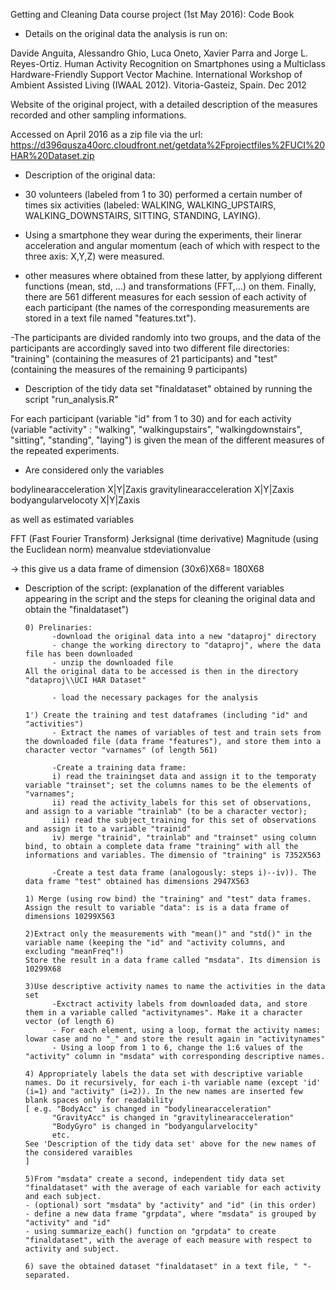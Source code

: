 Getting and Cleaning Data course project (1st May 2016): Code Book

* Details on the original data the analysis is run on:

Davide Anguita, Alessandro Ghio, Luca Oneto, Xavier Parra and Jorge L. Reyes-Ortiz. Human Activity Recognition on Smartphones using a Multiclass Hardware-Friendly Support Vector Machine. International Workshop of Ambient Assisted Living (IWAAL 2012). Vitoria-Gasteiz, Spain. Dec 2012

Website of the original project, with a detailed description of the measures recorded and other sampling informations.

Accessed on April 2016 as a zip file via the url: 
https://d396qusza40orc.cloudfront.net/getdata%2Fprojectfiles%2FUCI%20HAR%20Dataset.zip

* Description of the original data: 

- 30 volunteers (labeled from 1 to 30) performed a certain number of times six activities (labeled: WALKING, WALKING_UPSTAIRS, WALKING_DOWNSTAIRS, SITTING, STANDING, LAYING). 

- Using a smartphone they wear during the experiments, their linerar acceleration and angular momentum (each of which with respect to the three axis: X,Y,Z) were measured.

- other measures where obtained from these latter, by applyiong different functions (mean, std, ...) and transformations (FFT,...) on them. Finally, there are 561 different measures for each session of each activity of each participant (the names of the corresponding measurements are stored in a text file named "features.txt").

-The participants are divided randomly into two groups, and the data of the participants are accordingly saved into two different file directories: "training" (containing the measures of 21 participants) and "test" (containing the measures of the remaining 9 participants)


* Description of the tidy data set "finaldataset" obtained by running the script "run_analysis.R"

For each participant (variable "id" from 1 to 30) 
and for each activity (variable "activity" : "walking", "walkingupstairs", "walkingdownstairs", "sitting", "standing", "laying")
is given the mean of the different measures of the repeated experiments.

- Are considered only the variables 

bodylinearacceleration X|Y|Zaxis
gravitylinearacceleration X|Y|Zaxis
bodyangularvelocoty X|Y|Zaxis

as well as estimated variables

FFT (Fast Fourier Transform)
Jerksignal (time derivative)
Magnitude (using the Euclidean norm)
meanvalue
stdeviationvalue

-> this give us a data frame of dimension (30x6)X68= 180X68


* Description of the script: 
(explanation of the different variables appearing in the script and the steps for cleaning the original data and obtain the "finaldataset")

      0) Prelinaries: 
            -download the original data into a new "dataproj" directory
            - change the working directory to "dataproj", where the data file has been downloaded
            - unzip the downloaded file
      All the original data to be accessed is then in the directory "dataproj\\UCI HAR Dataset"
      
            - load the necessary packages for the analysis
            
      1') Create the training and test dataframes (including "id" and "activities")
            - Extract the names of variables of test and train sets from the downloaded file (data frame "features"), and store them into a character vector "varnames" (of length 561)
            
            -Create a training data frame:
            i) read the trainingset data and assign it to the temporaty variable "trainset"; set the columns names to be the elements of "varnames"; 
            ii) read the activity_labels for this set of observations, and assign to a variable "trainlab" (to be a character vector);
            iii) read the subject_training for this set of observations and assign it to a variable "trainid"
            iv) merge "trainid", "trainlab" and "trainset" using column bind, to obtain a complete data frame "training" with all the informations and variables. The dimensio of "training" is 7352X563 
            
            -Create a test data frame (analogously: steps i)--iv)). The data frame "test" obtained has dimensions 2947X563
            
      1) Merge (using row bind) the "training" and "test" data frames. Assign the result to variable "data": is is a data frame of dimensions 10299X563
      
      2)Extract only the measurements with "mean()" and "std()" in the variable name (keeping the "id" and "activity columns, and excluding "meanFreq"!)
      Store the result in a data frame called "msdata". Its dimension is 10299X68
      
      3)Use descriptive activity names to name the activities in the data set
            -Exctract activity labels from downloaded data, and store them in a variable called "activitynames". Make it a character vector (of length 6)
            - For each element, using a loop, format the activity names: lowar case and no "_" and store the result again in "activitynames"
            - Using a loop from 1 to 6, change the 1:6 values of the "activity" column in "msdata" with corresponding descriptive names.
      
      4) Appropriately labels the data set with descriptive variable names. Do it recursively, for each i-th variable name (except 'id' (i=1) and "activity" (i=2)). In the new names are inserted few blank spaces only for readability 
      [ e.g. "BodyAcc" is changed in "bodylinearacceleration"
            "GravityAcc" is changed in "gravitylinearacceleration"
            "BodyGyro" is changed in "bodyangularvelocity"
            etc.
      See 'Description of the tidy data set' above for the new names of the considered varaibles
      ]
      
      5)From "msdata" create a second, independent tidy data set "finaldataset" with the average of each variable for each activity and each subject.
      - (optional) sort "msdata" by "activity" and "id" (in this order)
      - define a new data frame "grpdata", where "msdata" is grouped by "activity" and "id"
      - using summarize_each() function on "grpdata" to create "finaldataset", with the average of each measure with respect to activity and subject.
      
      6) save the obtained dataset "finaldataset" in a text file, " "-separated.
      